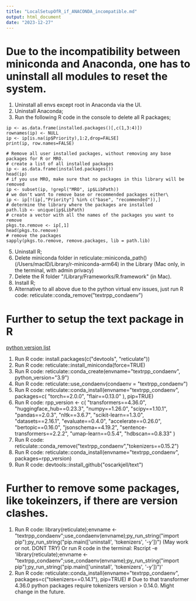 ```yaml
---
title: "LocalSetupOfR_if_ANACONDA_incompatible.md"
output: html_document
date: "2023-12-27"
---
```


# Due to the incompatibility between miniconda and Anaconda, one has to uninstall all modules to reset the system.
1. Uninstall all envs except root in Anaconda via the UI.
2. Uninstall Anaconda;
3. Run the following R code in the console to delete all R packages;

```{r posting uninstallation code, eval = FALSE}
ip <- as.data.frame(installed.packages()[,c(1,3:4)])
rownames(ip) <- NULL
ip <- ip[is.na(ip$Priority),1:2,drop=FALSE]
print(ip, row.names=FALSE)

# Remove all user installed packages, without removing any base packages for R or MRO.
# create a list of all installed packages
ip <- as.data.frame(installed.packages())
head(ip)
# if you use MRO, make sure that no packages in this library will be removed
ip <- subset(ip, !grepl("MRO", ip$LibPath))
# we don't want to remove base or recommended packages either\
ip <- ip[!(ip[,"Priority"] %in% c("base", "recommended")),]
# determine the library where the packages are installed
path.lib <- unique(ip$LibPath)
# create a vector with all the names of the packages you want to remove
pkgs.to.remove <- ip[,1]
head(pkgs.to.remove)
# remove the packages
sapply(pkgs.to.remove, remove.packages, lib = path.lib)
```

5. Uninstall R;
6. Delete miniconda folder in reticulate::miniconda_path() (/Users/macID/Library/r-miniconda-arm64) in the Library (Mac only, in the terminal, with admin privacy)
7. Delete the R folder "/Library/Frameworks/R.framework" (in Mac).
8. Install R;
9. Alternative to all above due to the python virtual env issues, just run R code: reticulate::conda_remove("textrpp_condaenv")

# Further to setup the text package in R
[python version list](https://github.com/moomoofarm1/textPlot/blob/master/R/0_0_text_install.R)
1. Run R code: install.packages(c("devtools", "reticulate"))
2. Run R code: reticulate::install_miniconda(force=TRUE)
3. Run R code: reticulate::conda_create(envname="textrpp_condaenv", python_version="3.9")
4. Run R code: reticulate::use_condaenv(condaenv = "textrpp_condaenv")
5. Run R code: reticulate::conda_install(envname="textrpp_condaenv", packages=c(
   "torch==2.0.0", "flair==0.13.0"
   ), pip=TRUE)    
6. Run R code:
   rpp_version <- c(
  "transformers==4.36.0",
  "huggingface_hub==0.23.3",
  "numpy==1.26.0",
  "scipy==1.10.1",
  "pandas==2.0.3",
  "nltk==3.6.7",
  "scikit-learn==1.3.0",
  "datasets==2.16.1",
  "evaluate==0.4.0",
  "accelerate==0.26.0",
  "bertopic==0.16.0",
  "jsonschema==4.19.2",
  "sentence-transformers==2.2.2",
  "umap-learn==0.5.4",
  "hdbscan==0.8.33"
)
7. Run R code: reticulate::conda_remove("textrpp_condaenv","tokenizers==0.15.2")
8. Run R code: reticulate::conda_install(envname="textrpp_condaenv", packages=rpp_version)
9. Run R code: devtools::install_github("oscarkjell/text")

# Further to remove some packages, like tokeinzers, if there are version clashes.
1. Run R code: library(reticulate);envname <- "textrpp_condaenv";use_condaenv(envname);py_run_string("import pip");py_run_string("pip.main(['uninstall', 'tokenizers', '-y'])")
(May work or not. DONT TRY) Or run R code in the terminal: Rscript -e 'library(reticulate);envname <- "textrpp_condaenv";use_condaenv(envname);py_run_string("import pip");py_run_string("pip.main(['uninstall', 'tokenizers', '-y'])")'
3. Run R code: reticulate::conda_install(envname="textrpp_condaenv", packages=c("tokenizers==0.14.1"), pip=TRUE)  # Due to that transformer 4.36.0 python packages require tokenizers version > 0.14.0. Might change in the future.
